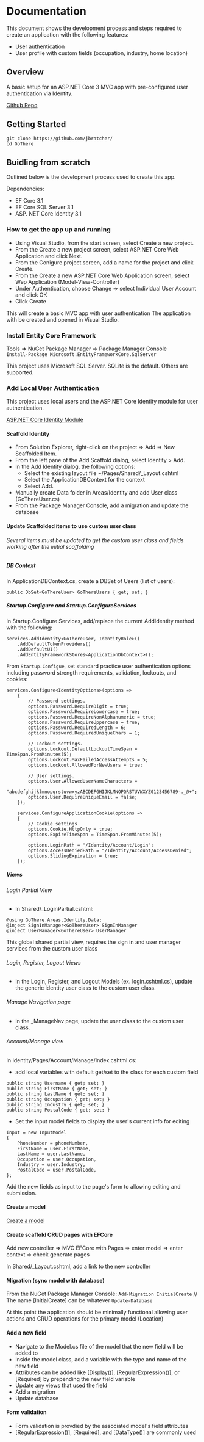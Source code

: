 ﻿# Documentation  

This document shows the development process and steps required to create an application with the following features:  
* User authentication
* User profile with custom fields (occupation, industry, home location)


## Overview  

A basic setup for an ASP.NET Core 3 MVC app with pre-configured user authentication via Identity.

[Github Repo](https://github.com/jbratcher/)

## Getting Started  

```
git clone https://github.com/jbratcher/
cd GoThere
```

## Buidling from scratch

Outlined below is the development process used to create this app.

Dependencies:

* EF Core 3.1
* EF Core SQL Server 3.1
* ASP. NET Core Identity 3.1

### How to get the app up and running

* Using Visual Studio, from the start screen, select Create a new project. 
* From the Create a new project screen, select ASP.NET Core Web Application and click Next.
* From the Conigure project screen, add a name for the project and click Create.
* From the Create a new ASP.NET Core Web Application screen, select Wep Application (Model-View-Controller) 
* Under Authentication, choose Change => select Individual User Account and click OK
* Click Create

This will create a basic MVC app with user authentication The application with be created and opened in Visual Studio.

### Install Entity Core Framework  

Tools => NuGet Package Manager => Package Manager Console  
`Install-Package Microsoft.EntityFrameworkCore.SqlServer` 

This project uses Microsoft SQL Server.  SQLite is the default.  Others are supported.

### Add Local User Authentication

This project uses local users and the ASP.NET Core Identity module for user authentication.

[ASP.NET Core Identity Module](https://docs.microsoft.com/en-us/aspnet/core/security/authentication/add-user-data?view=aspnetcore-3.1&tabs=visual-studio#add-custom-user-data-to-the-identity-db)

#### Scaffold Identity

* From Solution Explorer, right-click on the project => Add => New Scaffolded Item.
* From the left pane of the Add Scaffold dialog, select Identity > Add.
* In the Add Identity dialog, the following options:  
    * Select the existing layout file ~/Pages/Shared/_Layout.cshtml
    * Select the ApplicationDBContext for the context
    * Select Add.
* Manually create Data folder in Areas/Identity and add User class (GoThereUser.cs)
* From the Package Manager Console, add a migration and update the database

#### Update Scaffolded items to use custom user class

###### Several items must be updated to get the custom user class and fields working after the initial scaffolding

##### DB Context

In ApplicationDBContext.cs, create a DBSet of Users (list of users):
```
public DbSet<GoThereUser> GoThereUsers { get; set; }
```

##### Startup.Configure and Startup.ConfigureServices

In Startup.Configure Services, add/replace the current AddIdentity method with the following:
```
services.AddIdentity<GoThereUser, IdentityRole>()
    .AddDefaultTokenProviders()
    .AddDefaultUI()
    .AddEntityFrameworkStores<ApplicationDbContext>();
```

From `Startup.Configue`, set standard practice user authentication options including password strength requirements, validation, lockouts, and cookies:
```
services.Configure<IdentityOptions>(options =>
    {
        // Password settings.
        options.Password.RequireDigit = true;
        options.Password.RequireLowercase = true;
        options.Password.RequireNonAlphanumeric = true;
        options.Password.RequireUppercase = true;
        options.Password.RequiredLength = 6;
        options.Password.RequiredUniqueChars = 1;

        // Lockout settings.
        options.Lockout.DefaultLockoutTimeSpan = TimeSpan.FromMinutes(5);
        options.Lockout.MaxFailedAccessAttempts = 5;
        options.Lockout.AllowedForNewUsers = true;

        // User settings.
        options.User.AllowedUserNameCharacters =
        "abcdefghijklmnopqrstuvwxyzABCDEFGHIJKLMNOPQRSTUVWXYZ0123456789-._@+";
        options.User.RequireUniqueEmail = false;
    });

    services.ConfigureApplicationCookie(options =>
    {
        // Cookie settings
        options.Cookie.HttpOnly = true;
        options.ExpireTimeSpan = TimeSpan.FromMinutes(5);

        options.LoginPath = "/Identity/Account/Login";
        options.AccessDeniedPath = "/Identity/Account/AccessDenied";
        options.SlidingExpiration = true;
    });
```

##### Views

###### Login Partial View

* In Shared/_LoginPartial.cshtml:
```
@using GoThere.Areas.Identity.Data;
@inject SignInManager<GoThereUser> SignInManager
@inject UserManager<GoThereUser> UserManager
```
This global shared partial view, requires the sign in and user manager services from the custom user class

###### Login, Register, Logout Views  

* In the Login, Register, and Logout Models (ex. login.cshtml.cs), update the generic identity user class to the custom user class.  

###### Manage Navigation page

* In the _ManageNav page, update the user class to the custom user class.  
###### Account/Manage view

In Identity/Pages/Account/Manage/Index.cshtml.cs:  
* add local variables with default get/set to the class for each custom field
```
public string Username { get; set; }
public string FirstName { get; set; }
public string LastName { get; set; }
public string Occupation { get; set; }
public string Industry { get; set; }
public string PostalCode { get; set; }
```

* Set the input model fields to display the user's current info for editing
```
Input = new InputModel
{
    PhoneNumber = phoneNumber,
    FirstName = user.FirstName,
    LastName = user.LastName,
    Occupation = user.Occupation,
    Industry = user.Industry,
    PostalCode = user.PostalCode,
};
```

Add the new fields as input to the page's form to allowing editing and submission.

#### Create a model  

[Create a model](https://docs.microsoft.com/en-us/aspnet/core/tutorials/first-mvc-app/adding-model?view=aspnetcore-3.1&tabs=visual-studio) 

#### Create scaffold CRUD pages with EFCore  

Add new controller => MVC EFCore with Pages => enter model => enter context => check generate pages

In Shared/_Layout.cshtml, add a link to the new controller

####  Migration (sync model with database)  

From the NuGet Package Manager Console: 
`Add-Migration InitialCreate`  // The name [InitialCreate] can be whatever
`Update-Database`  

At this point the application should be minimally functional allowing user actions and CRUD operations for the primary model (Location)

#### Add a new field

* Navigate to the Model.cs file of the model that the new field will be added to  
* Inside the model class, add a variable with the type and name of the new field  
* Attributes can be added like [Display()], [RegularExpression()], or [Required] by prepending the new field variable
* Update any views that used the field
* Add a migration
* Update database

#### Form validation

* Form validation is provdied by the associated model's field attributes
* [RegularExpression()], [Required], and [DataType()] are commonly used

